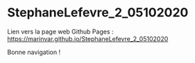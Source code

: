# StephaneLefevre_2_05102020

Lien vers la page web Github Pages : https://marinvar.github.io/StephaneLefevre_2_05102020

Bonne navigation !
